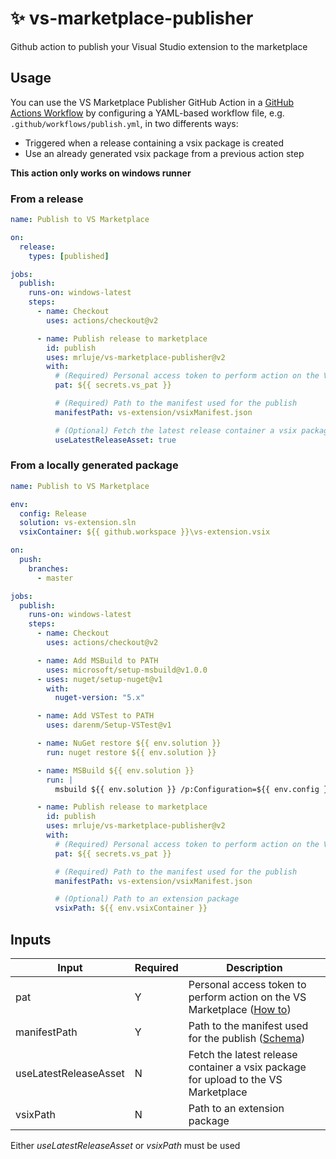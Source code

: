 # ✨ vs-marketplace-publisher

Github action to publish your Visual Studio extension to the marketplace

## Usage

You can use the VS Marketplace Publisher GitHub Action in a [GitHub Actions Workflow](https://help.github.com/en/articles/about-github-actions) by configuring a YAML-based workflow file, e.g. `.github/workflows/publish.yml`, in two differents ways:

- Triggered when a release containing a vsix package is created
- Use an already generated vsix package from a previous action step

**This action only works on windows runner**

### From a release

```yaml
name: Publish to VS Marketplace

on:
  release:
    types: [published]

jobs:
  publish:
    runs-on: windows-latest
    steps:
      - name: Checkout
        uses: actions/checkout@v2

      - name: Publish release to marketplace
        id: publish
        uses: mrluje/vs-marketplace-publisher@v2
        with:
          # (Required) Personal access token to perform action on the VS Marketplace
          pat: ${{ secrets.vs_pat }}

          # (Required) Path to the manifest used for the publish
          manifestPath: vs-extension/vsixManifest.json

          # (Optional) Fetch the latest release container a vsix package for upload to the VS Marketplace
          useLatestReleaseAsset: true
```

### From a locally generated package

```yaml
name: Publish to VS Marketplace

env:
  config: Release
  solution: vs-extension.sln
  vsixContainer: ${{ github.workspace }}\vs-extension.vsix

on:
  push:
    branches:
      - master

jobs:
  publish:
    runs-on: windows-latest
    steps:
      - name: Checkout
        uses: actions/checkout@v2

      - name: Add MSBuild to PATH
        uses: microsoft/setup-msbuild@v1.0.0
      - uses: nuget/setup-nuget@v1
        with:
          nuget-version: "5.x"

      - name: Add VSTest to PATH
        uses: darenm/Setup-VSTest@v1

      - name: NuGet restore ${{ env.solution }}
        run: nuget restore ${{ env.solution }}

      - name: MSBuild ${{ env.solution }}
        run: |
          msbuild ${{ env.solution }} /p:Configuration=${{ env.config }} /p:TargetVsixContainer=${{ env.vsixContainer }} /p:DeployExtension=False /verbosity:minimal

      - name: Publish release to marketplace
        id: publish
        uses: mrluje/vs-marketplace-publisher@v2
        with:
          # (Required) Personal access token to perform action on the VS Marketplace
          pat: ${{ secrets.vs_pat }}

          # (Required) Path to the manifest used for the publish
          manifestPath: vs-extension/vsixManifest.json

          # (Optional) Path to an extension package
          vsixPath: ${{ env.vsixContainer }}
```

## Inputs

| Input                 | Required | Description                                                                                                                                                                                                           |
| --------------------- | -------- | --------------------------------------------------------------------------------------------------------------------------------------------------------------------------------------------------------------------- |
| pat                   | Y        | Personal access token to perform action on the VS Marketplace ([How to](https://code.visualstudio.com/api/working-with-extensions/publishing-extension#get-a-personal-access-token))                                  |
| manifestPath          | Y        | Path to the manifest used for the publish ([Schema](https://docs.microsoft.com/fr-fr/visualstudio/extensibility/walkthrough-publishing-a-visual-studio-extension-via-command-line?view=vs-2019#publishmanifest-file)) |
| useLatestReleaseAsset | N        | Fetch the latest release container a vsix package for upload to the VS Marketplace                                                                                                                                    |
| vsixPath              | N        | Path to an extension package                                                                                                                                                                                          |

Either _useLatestReleaseAsset_ or _vsixPath_ must be used

```

```
